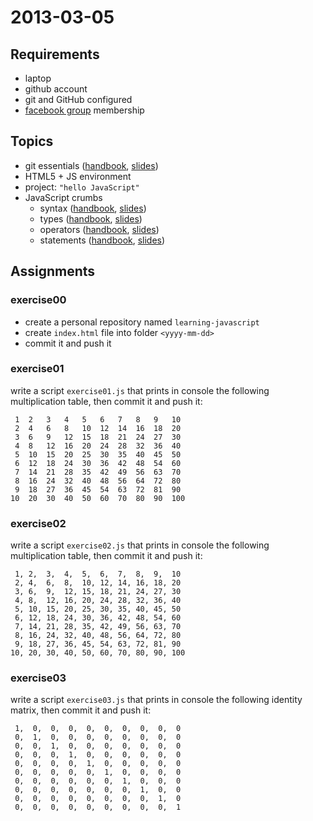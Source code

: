 # 2013-03-05

## Requirements

* laptop
* github account
* git and GitHub configured
* [facebook group](https://www.facebook.com/groups/cvdlab/) membership

## Topics

* git essentials ([handbook](https://github.com/cvdlab/git-crumbs/blob/master/git/Readme.md), [slides](http://apily.io/slidify?md=https://raw.github.com/cvdlab-cg/lessons/master/lessons/lesson02/git-essentials.md))
* HTML5 + JS environment
* project: `"hello JavaScript"`
* JavaScript crumbs
  - syntax ([handbook](https://github.com/cvdlab/javascript-crumbs/blob/master/chapters/syntax/Readme.md), [slides](http://apily.io/slidify?md=https://raw.github.com/cvdlab/javascript-crumbs-slides/master/chapters/syntax/Readme.md))
  - types ([handbook](https://github.com/cvdlab/javascript-crumbs/blob/master/chapters/types/Readme.md), [slides](http://apily.io/slidify?md=https://raw.github.com/cvdlab/javascript-crumbs-slides/master/chapters/types/Readme.md))
  - operators ([handbook](https://github.com/cvdlab/javascript-crumbs/blob/master/chapters/operators/Readme.md), [slides](http://apily.io/slidify?md=https://raw.github.com/cvdlab/javascript-crumbs-slides/master/chapters/operators/Readme.md))
  - statements ([handbook](https://github.com/cvdlab/javascript-crumbs/blob/master/chapters/statements/Readme.md), [slides](http://apily.io/slidify?md=https://raw.github.com/cvdlab/javascript-crumbs-slides/master/chapters/statements/Readme.md))

## Assignments

### exercise00

- create a personal repository named `learning-javascript`
- create `index.html` file into folder `<yyyy-mm-dd>`
- commit it and push it

### exercise01

write a script `exercise01.js` that prints in console the following multiplication table,
then commit it and push it:

     1  2   3   4   5   6   7   8   9   10
     2  4   6   8   10  12  14  16  18  20
     3  6   9   12  15  18  21  24  27  30
     4  8   12  16  20  24  28  32  36  40
     5  10  15  20  25  30  35  40  45  50
     6  12  18  24  30  36  42  48  54  60
     7  14  21  28  35  42  49  56  63  70
     8  16  24  32  40  48  56  64  72  80
     9  18  27  36  45  54  63  72  81  90
    10  20  30  40  50  60  70  80  90  100

### exercise02

write a script `exercise02.js` that prints in console the following multiplication table,
then commit it and push it:

     1, 2,  3,  4,  5,  6,  7,  8,  9,  10
     2, 4,  6,  8,  10, 12, 14, 16, 18, 20
     3, 6,  9,  12, 15, 18, 21, 24, 27, 30
     4, 8,  12, 16, 20, 24, 28, 32, 36, 40
     5, 10, 15, 20, 25, 30, 35, 40, 45, 50
     6, 12, 18, 24, 30, 36, 42, 48, 54, 60
     7, 14, 21, 28, 35, 42, 49, 56, 63, 70
     8, 16, 24, 32, 40, 48, 56, 64, 72, 80
     9, 18, 27, 36, 45, 54, 63, 72, 81, 90
    10, 20, 30, 40, 50, 60, 70, 80, 90, 100

### exercise03

write a script `exercise03.js` that prints in console the following identity matrix,
then commit it and push it:

     1,  0,  0,  0,  0,  0,  0,  0,  0,  0
     0,  1,  0,  0,  0,  0,  0,  0,  0,  0
     0,  0,  1,  0,  0,  0,  0,  0,  0,  0
     0,  0,  0,  1,  0,  0,  0,  0,  0,  0
     0,  0,  0,  0,  1,  0,  0,  0,  0,  0
     0,  0,  0,  0,  0,  1,  0,  0,  0,  0
     0,  0,  0,  0,  0,  0,  1,  0,  0,  0
     0,  0,  0,  0,  0,  0,  0,  1,  0,  0
     0,  0,  0,  0,  0,  0,  0,  0,  1,  0
     0,  0,  0,  0,  0,  0,  0,  0,  0,  1
